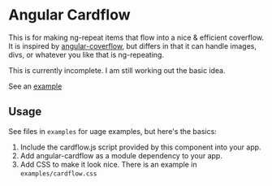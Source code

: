 # Angular Cardflow

This is for making ng-repeat items that flow into a nice & efficient coverflow.  It is inspired by [angular-coverflow](https://github.com/southdesign/angular-coverflow), but differs in that it can handle images, divs, or whatever you like that is ng-repeating.

This is currently incomplete. I am still working out the basic idea.

See an [example](http://konsumer.github.io/angular-cardflow/)

## Usage

See files in `examples` for uage examples, but here's the basics:

1. Include the cardflow.js script provided by this component into your app.
2. Add angular-cardflow as a module dependency to your app.
3. Add CSS to make it look nice. There is an example in `examples/cardflow.css`


